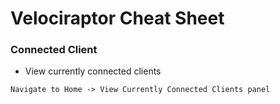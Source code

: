# Velociraptor Cheat Sheet

### Connected Client

- View currently connected clients

```
Navigate to Home -> View Currently Connected Clients panel
```
